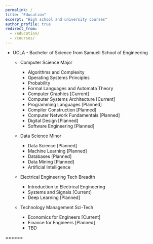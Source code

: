 ```yaml
---
permalink: /
title: "Education"
excerpt: "High school and university courses"
author_profile: true
redirect_from: 
  - /education/
  - /courses/
---
```


* UCLA - Bachelor of Science from Samueli School of Engineering
    * Computer Science Major
        * Algorithms and Complexity
        * Operating Systems Principles
        * Probability
        * Formal Languages and Automata Theory
        * Computer Graphics \[Current\]
        * Computer Systems Architecture \[Current\]
        * Programming Languages \[Planned\]
        * Compiler Construction \[Planned\]
        * Computer Network Fundamentals \[Planned\]
        * Digital Design \[Planned\]
        * Software Engineering \[Planned\]

    * Data Science Minor
        * Data Science \[Planned\]
        * Machine Learning \[Planned\]
        * Databases \[Planned\]
        * Data Mining \[Planned\]
        * Artificial Intelligence

    * Electrical Engineering Tech Breadth
        * Introduction to Electrical Engineering
        * Systems and Signals \[Current\]
        * Deep Learning \[Planned\]
    
    * Technology Management Sci-Tech
        * Economics for Engineers \[Current\]
        * Finance for Engineers \[Planned\]
        * TBD







======